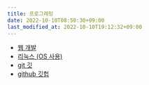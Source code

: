 ```yaml
---
title: 프로그래밍
date: 2022-10-10T08:50:30+09:00
last_modified_at: 2022-10-10T19:12:32+09:00
---
```


- [웹 개발](웹%20개발.md)
- [리눅스 (OS 사용)](리눅스%20(OS%20사용).md)
- [git 깃](git%20깃.md)
- [github 깃헙](github%20깃헙.md)